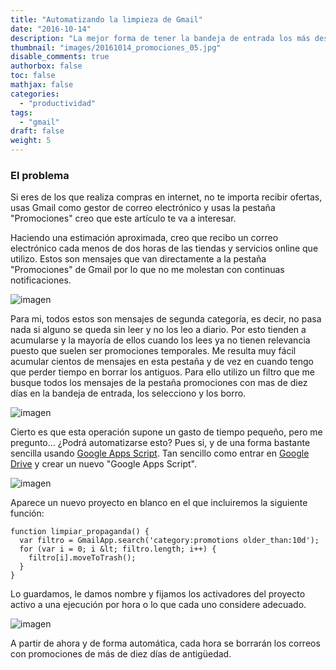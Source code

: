 ```yaml
---
title: "Automatizando la limpieza de Gmail"
date: "2016-10-14"
description: "La mejor forma de tener la bandeja de entrada los más despejada posible es dedicarle un tiempo o automatizar la limpieza.  Así lo hago en Gmail"
thumbnail: "images/20161014_promociones_05.jpg"
disable_comments: true
authorbox: false
toc: false
mathjax: false
categories:
  - "productividad"
tags:
  - "gmail"
draft: false
weight: 5
---
```

### El problema
Si eres de los que realiza compras en internet, no te importa recibir ofertas, usas Gmail como gestor de correo electrónico y usas la pestaña "Promociones" creo que este artículo te va a interesar.

Haciendo una estimación aproximada, creo que recibo un correo electrónico cada menos de dos horas de las tiendas y servicios online que utilizo. Estos son mensajes que van directamente a la pestaña "Promociones" de Gmail por lo que no me molestan con continuas notificaciones.

![imagen][1]

Para mi, todos estos son mensajes de segunda categoría, es decir, no pasa nada si alguno se queda sin leer y no los leo a diario. Por esto tienden a acumularse y la mayoría de ellos cuando los lees ya no tienen relevancia puesto que suelen ser promociones temporales. Me resulta muy fácil acumular cientos de mensajes en esta pestaña y de vez en cuando tengo que perder tiempo en borrar los antiguos. Para ello utilizo un filtro que me busque todos los mensajes de la pestaña promociones con mas de diez días en la bandeja de entrada, los selecciono y los borro.

![imagen][2]

Cierto es que esta operación supone un gasto de tiempo pequeño, pero me pregunto... ¿Podrá automatizarse esto? Pues si, y de una forma bastante sencilla usando [Google Apps Script][11]. Tan sencillo como entrar en [Google Drive][12] y crear un nuevo "Google Apps Script".

![imagen][3]

Aparece un nuevo proyecto en blanco en el que incluiremos la siguiente función:

```
function limpiar_propaganda() {
  var filtro = GmailApp.search('category:promotions older_than:10d');
  for (var i = 0; i &lt; filtro.length; i++) {
    filtro[i].moveToTrash();
  }
}
```

Lo guardamos, le damos nombre y fijamos los activadores del proyecto activo a una ejecución por hora o lo que cada uno considere adecuado.

![imagen][4]

A partir de ahora y de forma automática, cada hora se borrarán los correos con promociones de más de diez días de antigüedad.

[1]: /images/20161014_promociones_01.jpg
[2]: /images/20161014_promociones_02.jpg
[3]: /images/20161014_promociones_03.jpg
[4]: /images/20161014_promociones_04.jpg

[11]: https://www.google.com/script/start/
[12]: https://drive.google.com/drive/u/0/my-drive